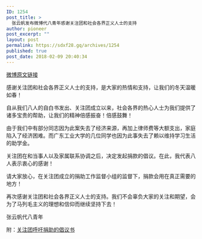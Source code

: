 ```yaml
---
ID: 1254
post_title: >
  张云帆发布微博代八青年感谢关注团和社会各界正义人士的支持
author: pioneer
post_excerpt: ""
layout: post
permalink: https://sdxf28.gq/archives/1254
published: true
post_date: 2018-02-09 20:40:34
---
```

<a href="https://www.weibo.com/u/6074646752">微博原文链接</a>

感谢关注团和社会各界正义人士的支持，是大家的热情和支持，让我们的冬天温暖如春！

自从我们八人的自白书发出、关注团成立以来，社会各界的热心人士为我们提供了诸多宝贵的帮助，让我们的精神倍感振奋！倍感鼓舞！

由于我们中有部分同志因为此案失去了经济来源，再加上律师费等大额支出，家庭陷入了经济困难。而广东工业大学的几位同学也因为此事失去了赖以维持学习生活的助学金。

关注团在和当事人以及家属联系协调之后，决定发起捐款的倡议。在此，我代表八人表示衷心的感谢！

请大家放心，在关注团成立的捐助工作监督小组的监督下，捐款会用在真正需要的地方！

再次感谢关注团和社会各界正义人士的支持。我们不会辜负大家的关注和期望，会为了马列毛主义的理想和信仰而继续坚持下去！

张云帆代八青年

附：<a href="https://sdxf26.gq/archives/1245" target="_blank" rel="noopener">关注团呼吁捐助的倡议书</a>